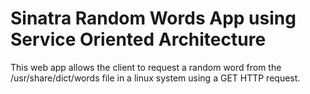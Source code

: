 Sinatra Random Words App using Service Oriented Architecture
=============================================================

This web app allows the client to request a random word from the 
/usr/share/dict/words file in a linux system using a GET HTTP request.
